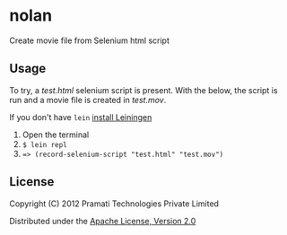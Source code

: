 # nolan

Create movie file from Selenium html script

## Usage

To try, a *test.html* selenium script is present. With the below, the
script is run and a movie file is created in *test.mov*.

If you don't have `lein` [install Leiningen](https://github.com/technomancy/leiningen/blob/master/README.md)

1. Open the terminal
2. `$ lein repl`
3. `=> (record-selenium-script "test.html" "test.mov")`

## License

Copyright (C) 2012 Pramati Technologies Private Limited

Distributed under the [Apache License, Version 2.0](http://www.apache.org/licenses/LICENSE-2.0.html)

